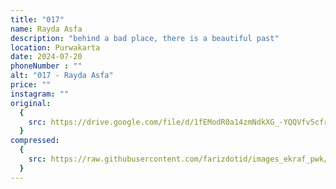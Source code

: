 ```yaml
---
title: "017"
name: Rayda Asfa
description: "behind a bad place, there is a beautiful past"
location: Purwakarta
date: 2024-07-20
phoneNumber : ""
alt: "017 - Rayda Asfa"
price: ""
instagram: ""
original:
  {
    src: https://drive.google.com/file/d/1fEModR0a14zmNdkXG_-YQQVfv5cfr2yL/view?usp=sharing,
  }
compressed:
  {
    src: https://raw.githubusercontent.com/farizdotid/images_ekraf_pwk/main/teraspendopocoffee/017.jpg,
  }
---
```

